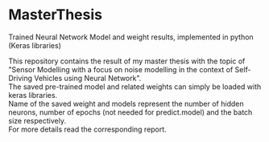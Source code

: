 # MasterThesis
Trained Neural Network Model and weight results, implemented in python (Keras libraries)  

This repository contains the result of my master thesis with the topic of "Sensor Modelling with a focus on noise modelling in the context of Self-Driving Vehicles using Neural Network".  
The saved pre-trained model and related weights can simply be loaded with keras libraries.  
Name of the saved weight and models represent the number of hidden neurons, number of epochs (not needed for predict.model) and the batch size respectively.  
For more details read the corresponding report.
